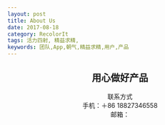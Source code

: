 ```yaml
---
layout: post
title: About Us
date: 2017-08-18
category: RecolorIt
tags: 活力四射, 精益求精,
keywords: 团队,App,朝气,精益求精,用户,产品
---
```


## <center>用心做好产品</center> 

 <center>联系方式</center>
<center>手机：＋86 18827346558</center>
<center>邮箱：<jifengbestapp@gmail.com> </center>
